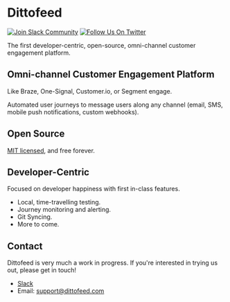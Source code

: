 # Dittofeed

<a href="https://dittofeed-community.slack.com/ssb/redirect"><img alt="Join Slack Community" src="https://img.shields.io/badge/slack-Dittofeed-brightgreen.svg?logo=slack"/></a>
<a href="https://twitter.com/dittofeed"><img alt="Follow Us On Twitter" src="https://img.shields.io/badge/follow-Dittofeed-blue?logo=twitter"/></a>


The first developer-centric, open-source, omni-channel customer engagement platform.

## Omni-channel Customer Engagement Platform

Like Braze, One-Signal, Customer.io, or Segment engage.

Automated user journeys to message users along any channel (email, SMS, mobile push notifications, custom webhooks).

## Open Source

[MIT licensed](/LICENSE), and free forever.

## Developer-Centric

Focused on developer happiness with first in-class features.

* Local, time-travelling testing.
* Journey monitoring and alerting.
* Git Syncing.
* More to come.

## Contact

Dittofeed is very much a work in progress. If you're interested in trying us out, please get in touch!

* [Slack](https://dittofeed-community.slack.com/ssb/redirect)
* Email: [support@dittofeed.com](mailto:support@dittofeed.com)
